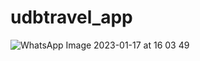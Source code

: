 # udbtravel_app

![WhatsApp Image 2023-01-17 at 16 03 49](https://user-images.githubusercontent.com/105695405/212855367-4ced74ba-1e00-4990-989c-62bb47051828.jpeg)
